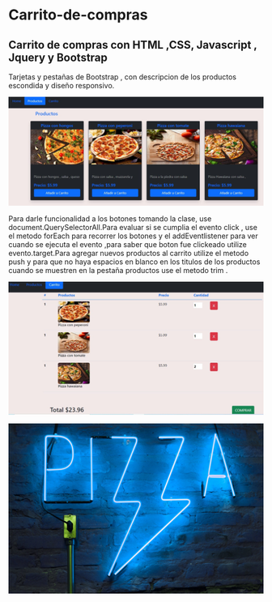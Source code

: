 # Carrito-de-compras
<h2>Carrito de compras con HTML  ,CSS,  Javascript , Jquery  y Bootstrap</h2>
<p>Tarjetas y pestañas de  Bootstrap , con descripcion de los productos escondida y diseño responsivo.</p> 

![](Screenshots/Screenshot_1.jpg)

<p>Para darle funcionalidad a los botones tomando la clase, use document.QuerySelectorAll.Para evaluar si se cumplia el evento click , use el metodo forEach para recorrer los botones y el addEventlistener para ver cuando se ejecuta el evento ,para saber que boton fue clickeado utilize evento.target.Para agregar nuevos productos al carrito utilize el metodo push y para que no haya espacios en blanco en los titulos de los productos cuando se muestren en la pestaña productos use el metodo trim . </p>

![](Screenshots/Screenshot_2.jpg)

![](img/pizza%20en%20home.jpg)

